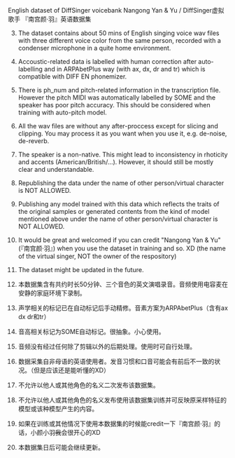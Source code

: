 English dataset of DiffSinger voicebank Nangong Yan & Yu / DiffSinger虚拟歌手 『南宫颜·羽』英语数据集

3. The dataset contains about 50 mins of English singing voice wav files with three different voice color from the same person, recorded with a condenser microphone in a quite home environment.
1. Accoustic-related data is labelled with human correction after auto-labelling and in ARPAbetPlus way (with ax, dx, dr and tr) which is compatible with DIFF EN phonemizer.
2. There is ph_num and pitch-related information in the transcription file. However the pitch MIDI was automatically labelled by SOME and the speaker has poor pitch accuracy. This should be considered when training with auto-pitch model.
4. All the wav files are without any after-proccess except for slicing and clipping. You may process it as you want when you use it, e.g. de-noise, de-reverb.
5. The speaker is a non-native. This might lead to inconsistency in rhoticity and accents (American/British/...). However, it should still be mostly clear and understandable.
6. Republishing the data under the name of other person/virtual character is NOT ALLOWED.
7. Publishing any model trained with this data which reflects the traits of the original samples or generated contents from the kind of model mentioned above under the name of other person/virtual character is NOT ALLOWED.
8. It would be great and welcomed if you can credit "Nangong Yan & Yu" (『南宫颜·羽』) when you use the dataset in training and so. XD (the name of the virtual singer, NOT the owner of the respository)
9. The dataset might be updated in the future.

1. 本数据集含有共约时长50分钟、三个音色的英文演唱录音。音频使用电容麦在安静的家庭环境下录制。
2. 声学相关的标记已在自动标记后手动精修。音素方案为ARPAbetPlus（含有ax dx dr和tr）
3. 音高相关标记为SOME自动标记。很抽象。小心使用。
4. 音频没有经过任何除了剪辑以外的后期处理。使用时可自行处理。
5. 数据采集自非母语的英语使用者。发音习惯和口音可能会有前后不一致的状况。（但是应该还是能听懂的XD）
6. 不允许以他人或其他角色的名义二次发布该数据集。
7. 不允许以他人或其他角色的名义发布使用该数据集训练并可反映原采样特征的模型或该种模型产生的内容。
8. 如果在训练或其他情况下使用本数据集的时候能credit一下『南宫颜·羽』的话，小颜小羽~~我~~会很开心的XD
9. 本数据集日后可能会继续更新。
